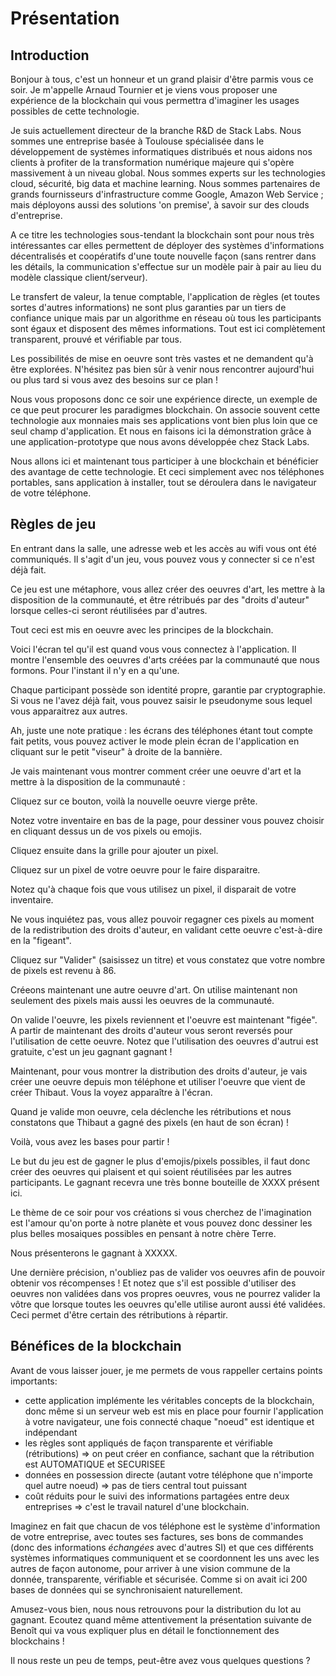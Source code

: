 # Présentation

## Introduction

Bonjour à tous, c'est un honneur et un grand plaisir d'être parmis vous ce soir. Je m'appelle Arnaud Tournier et je viens vous proposer une expérience de la blockchain qui vous permettra d'imaginer les usages possibles de cette technologie.

Je suis actuellement directeur de la branche R&D de Stack Labs. Nous sommes une entreprise basée à Toulouse spécialisée dans le développement de systèmes informatiques distribués et nous aidons 
nos clients à profiter de la transformation numérique majeure qui s'opère massivement à un niveau global. Nous sommes experts sur les technologies cloud, sécurité, big data et machine learning.
Nous sommes partenaires de grands fournisseurs d'infrastructure comme Google, Amazon Web Service ; mais déployons aussi des solutions 'on premise', à savoir sur des clouds d'entreprise.

A ce titre les technologies sous-tendant la blockchain sont pour nous très intéressantes car elles permettent de déployer des systèmes d'informations décentralisés et coopératifs 
d'une toute nouvelle façon (sans rentrer dans les détails, la communication s'effectue sur un modèle pair à pair au lieu du modèle classique client/serveur).

Le transfert de valeur, la tenue comptable, l'application de règles (et toutes sortes d'autres informations) ne sont plus garanties par un tiers de confiance unique mais par 
un algorithme en réseau où tous les participants sont égaux et disposent des mêmes informations. Tout est ici complètement transparent, prouvé et vérifiable par tous.

Les possibilités de mise en oeuvre sont très vastes et ne demandent qu'à être explorées. N'hésitez pas bien sûr à venir nous rencontrer aujourd'hui ou plus tard si vous avez des 
besoins sur ce plan !

Nous vous proposons donc ce soir une expérience directe, un exemple de ce que peut procurer les paradigmes blockchain. On associe souvent cette technologie aux monnaies mais ses applications
vont bien plus loin que ce seul champ d'application. Et nous en faisons ici la démonstration grâce à une application-prototype que nous avons développée chez Stack Labs.

Nous allons ici et maintenant tous participer à une blockchain et bénéficier des avantage de cette technologie. Et ceci simplement avec nos téléphones portables, sans application à installer, tout 
se déroulera dans le navigateur de votre téléphone.

## Règles de jeu

En entrant dans la salle, une adresse web et les accès au wifi vous ont été communiqués. Il s'agit d'un jeu, vous pouvez vous y connecter si ce n'est déjà fait.

Ce jeu est une métaphore, vous allez créer des oeuvres d'art, les mettre à la disposition de la communauté, et être rétribués par des "droits d'auteur" lorsque celles-ci seront réutilisées par d'autres.

Tout ceci est mis en oeuvre avec les principes de la blockchain.

Voici l'écran tel qu'il est quand vous vous connectez à l'application. Il montre l'ensemble des oeuvres d'arts créées par la communauté que nous formons. Pour l'instant il n'y en a qu'une.

Chaque participant possède son identité propre, garantie par cryptographie. Si vous ne l'avez déjà fait, vous pouvez saisir le pseudonyme sous lequel vous apparaitrez aux autres.

Ah, juste une note pratique : les écrans des téléphones étant tout compte fait petits, vous pouvez activer le mode plein écran de l'application en cliquant sur le petit "viseur" à droite de la bannière.

Je vais maintenant vous montrer comment créer une oeuvre d'art et la mettre à la disposition de la communauté :

Cliquez sur ce bouton, voilà la nouvelle oeuvre vierge prête.

Notez votre inventaire en bas de la page, pour dessiner vous pouvez choisir en cliquant dessus un de vos pixels ou emojis.

Cliquez ensuite dans la grille pour ajouter un pixel.

Cliquez sur un pixel de votre oeuvre pour le faire disparaitre.

Notez qu'à chaque fois que vous utilisez un pixel, il disparait de votre inventaire.

Ne vous inquiétez pas, vous allez pouvoir regagner ces pixels au moment de la redistribution des droits d'auteur, en validant cette oeuvre c'est-à-dire en la "figeant".

Cliquez sur "Valider" (saisissez un titre) et vous constatez que votre nombre de pixels est revenu à 86.

Créeons maintenant une autre oeuvre d'art. On utilise maintenant non seulement des pixels mais aussi les oeuvres de la communauté.

On valide l'oeuvre, les pixels reviennent et l'oeuvre est maintenant "figée". A partir de maintenant des droits d'auteur vous seront reversés pour l'utilisation de cette oeuvre. Notez que l'utilisation des oeuvres d'autrui est gratuite, c'est un jeu gagnant gagnant !

Maintenant, pour vous montrer la distribution des droits d'auteur, je vais créer une oeuvre depuis mon téléphone et utiliser l'oeuvre que vient de créer Thibaut. Vous la voyez apparaître à l'écran.

Quand je valide mon oeuvre, cela déclenche les rétributions et nous constatons que Thibaut a gagné des pixels (en haut de son écran) !

Voilà, vous avez les bases pour partir !

Le but du jeu est de gagner le plus d'emojis/pixels possibles, il faut donc créer des oeuvres qui plaisent et qui soient réutilisées par les autres participants.
Le gagnant recevra une très bonne bouteille de XXXX présent ici.

Le thème de ce soir pour vos créations si vous cherchez de l'imagination est l'amour qu'on porte à notre planète et vous pouvez donc dessiner les plus belles mosaiques possibles
en pensant à notre chère Terre.

Nous présenterons le gagnant à XXXXX.

Une dernière précision, n'oubliez pas de valider vos oeuvres afin de pouvoir obtenir vos récompenses ! Et notez que s'il est possible d'utiliser des oeuvres
non validées dans vos propres oeuvres, vous ne pourrez valider la vôtre que lorsque toutes les oeuvres qu'elle utilise auront aussi été validées. Ceci permet d'être 
certain des rétributions à répartir.

## Bénéfices de la blockchain

Avant de vous laisser jouer, je me permets de vous rappeller certains points importants:

- cette application implémente les véritables concepts de la blockchain, donc même si un serveur web est mis en place pour fournir l'application à votre navigateur, une fois connecté chaque "noeud" est identique et indépendant
- les règles sont appliqués de façon transparente et vérifiable (rétributions) => on peut créer en confiance, sachant que la rétribution est AUTOMATIQUE et SECURISEE
- données en possession directe (autant votre téléphone que n'importe quel autre noeud) => pas de tiers central tout puissant
- coût réduits pour le suivi des informations partagées entre deux entreprises => c'est le travail naturel d'une blockchain.

Imaginez en fait que chacun de vos téléphone est le système d'information de votre entreprise, avec toutes ses factures, ses bons de commandes (donc des informations *échangées* avec d'autres SI) et que ces différents systèmes informatiques communiquent et se coordonnent les uns avec les autres de façon autonome, pour arriver à une vision commune de la donnée, transparente, vérifiable et sécurisée. Comme si on avait ici 200 bases de données qui se synchronisaient naturellement.

Amusez-vous bien, nous nous retrouvons pour la distribution du lot au gagnant. Ecoutez quand même attentivement la présentation suivante de Benoît qui va vous expliquer plus en
détail le fonctionnement des blockchains !

Il nous reste un peu de temps, peut-être avez vous quelques questions ?